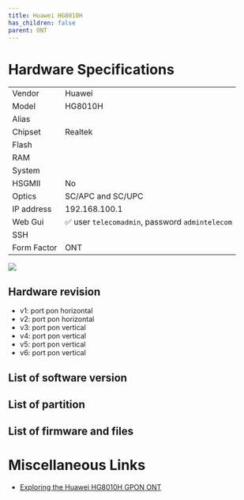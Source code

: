 ```yaml
---
title: Huawei HG8010H 
has_children: false
parent: ONT
---
```


# Hardware Specifications

|          |               |
|-------------|-------------------------------------------------|
| Vendor   | Huawei        |
| Model    | HG8010H      |
| Alias | |
| Chipset  | Realtek |
| Flash |   |
| RAM |   |
| System |   |
| HSGMII | No |
| Optics | SC/APC and SC/UPC |
| IP address | 192.168.100.1  |
| Web Gui | ✅ user `telecomadmin`, password `admintelecom`  |
| SSH | |
| Form Factor | ONT |

![](../../assets/img/HG8010H.jpg)

## Hardware revision
- v1: port pon horizontal
- v2: port pon horizontal
- v3: port pon vertical
- v4: port pon vertical
- v5: port pon vertical
- v6: port pon vertical

## List of software version
## List of partition
## List of firmware and files
# Miscellaneous Links

- [Exploring the Huawei HG8010H GPON ONT](https://www.linux.it/~md/text/gpon-sha2017.pdf)

